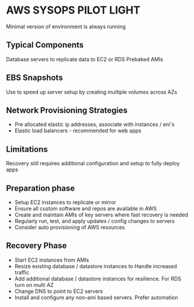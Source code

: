 # AWS SYSOPS PILOT LIGHT
Minimal version of environment is always running

## Typical Components
Database servers to replicate data to EC2 or RDS
Prebaked AMIs

## EBS Snapshots
Use to speed up server setup by creating multiple volumes across AZs

## Network Provisioning Strategies
- Pre allocated elastic ip addresses, associate with instances / eni's
- Elastic load balancers - recommended for web apps

## Limitations
Recovery still requires additional configuration and setup to fully deploy apps

## Preparation phase
- Setup EC2 instances to replicate or mirror
- Ensure all custom software and repos are available in AWS
- Create and maintain AMIs of key servers where fast recovery is needed
- Regularly run, test, and apply updates / config changes to servers
- Consider auto provisioning of AWS resources

## Recovery Phase
- Start EC2 instances from AMIs
- Resize existing database / datastore instances to Handle increased traffic
- Add additional database / datastore instances for resilience. For RDS turn on multi AZ
- Change DNS to point to EC2 servers
- Install and configure any non-ami based servers. Prefer automation

